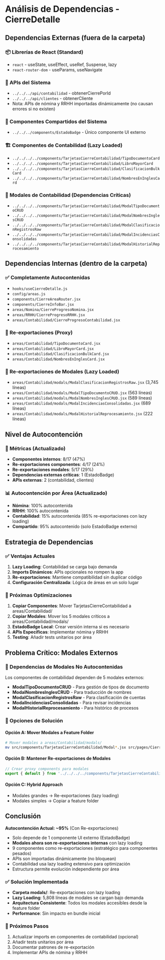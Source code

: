 # Análisis de Dependencias - CierreDetalle

## Dependencias Externas (fuera de la carpeta)

### 📦 Librerías de React (Standard)
- `react` - useState, useEffect, useRef, Suspense, lazy
- `react-router-dom` - useParams, useNavigate

### 🔗 APIs del Sistema
- `../../../api/contabilidad` - obtenerCierrePorId
- `../../../api/clientes` - obtenerCliente
- Nota: APIs de nómina y RRHH importadas dinámicamente (no causan errores si no existen)

### 🎨 Componentes Compartidos del Sistema
- `../../../components/EstadoBadge` - Único componente UI externo

### 🏗️ Componentes de Contabilidad (Lazy Loaded)
- `../../../../components/TarjetasCierreContabilidad/TipoDocumentoCard`
- `../../../../components/TarjetasCierreContabilidad/LibroMayorCard`
- `../../../../components/TarjetasCierreContabilidad/ClasificacionBulkCard`
- `../../../../components/TarjetasCierreContabilidad/NombresEnInglesCard`

### 🔗 Modales de Contabilidad (Dependencias Críticas)
- `../../../../components/TarjetasCierreContabilidad/ModalTipoDocumentoCRUD`
- `../../../../components/TarjetasCierreContabilidad/ModalNombresInglesCRUD`
- `../../../../components/TarjetasCierreContabilidad/ModalClasificacionRegistrosRaw`
- `../../../../components/TarjetasCierreContabilidad/ModalIncidenciasConsolidadas`
- `../../../../components/TarjetasCierreContabilidad/ModalHistorialReprocesamiento`

## Dependencias Internas (dentro de la carpeta)

### ✅ Completamente Autocontenidas
- `hooks/useCierreDetalle.js`
- `config/areas.js`
- `components/CierreAreaRouter.jsx`
- `components/CierreInfoBar.jsx`
- `areas/Nomina/CierreProgresoNomina.jsx`
- `areas/RRHH/CierreProgresoRRHH.jsx`
- `areas/Contabilidad/CierreProgresoContabilidad.jsx`

### 🔄 Re-exportaciones (Proxy)
- `areas/Contabilidad/TipoDocumentoCard.jsx`
- `areas/Contabilidad/LibroMayorCard.jsx`
- `areas/Contabilidad/ClasificacionBulkCard.jsx`
- `areas/Contabilidad/NombresEnInglesCard.jsx`

### 🔄 Re-exportaciones de Modales (Lazy Loaded)
- `areas/Contabilidad/modals/ModalClasificacionRegistrosRaw.jsx` (3,745 líneas)
- `areas/Contabilidad/modals/ModalTipoDocumentoCRUD.jsx` (563 líneas)
- `areas/Contabilidad/modals/ModalNombresInglesCRUD.jsx` (589 líneas)
- `areas/Contabilidad/modals/ModalIncidenciasConsolidadas.jsx` (689 líneas)
- `areas/Contabilidad/modals/ModalHistorialReprocesamiento.jsx` (222 líneas)

## Nivel de Autocontención

### 🎯 Métricas (Actualizado)
- **Componentes internos**: 8/17 (47%)
- **Re-exportaciones componentes**: 4/17 (24%)
- **Re-exportaciones modales**: 5/17 (29%)
- **Dependencias externas críticas**: 1 (EstadoBadge)
- **APIs externas**: 2 (contabilidad, clientes)

### 📊 Autocontención por Área (Actualizado)
- **Nómina**: 100% autocontenida
- **RRHH**: 100% autocontenida  
- **Contabilidad**: 15% autocontenida (85% re-exportaciones con lazy loading)
- **Compartido**: 95% autocontenido (solo EstadoBadge externo)

## Estrategia de Dependencias

### ✅ Ventajas Actuales
1. **Lazy Loading**: Contabilidad se carga bajo demanda
2. **Imports Dinámicos**: APIs opcionales no rompen la app
3. **Re-exportaciones**: Mantiene compatibilidad sin duplicar código
4. **Configuración Centralizada**: Lógica de áreas en un solo lugar

### 🔄 Próximas Optimizaciones
1. **Copiar Componentes**: Mover TarjetasCierreContabilidad a areas/Contabilidad/
2. **Copiar Modales**: Mover los 5 modales críticos a areas/Contabilidad/modals/
3. **EstadoBadge Local**: Crear versión interna si es necesario
4. **APIs Específicas**: Implementar nómina y RRHH
5. **Testing**: Añadir tests unitarios por área

## Problema Crítico: Modales Externos

### 🚨 Dependencias de Modales No Autocontenidas
Los componentes de contabilidad dependen de 5 modales externos:
- **ModalTipoDocumentoCRUD** - Para gestión de tipos de documento
- **ModalNombresInglesCRUD** - Para traducción de nombres  
- **ModalClasificacionRegistrosRaw** - Para clasificación de cuentas
- **ModalIncidenciasConsolidadas** - Para revisar incidencias
- **ModalHistorialReprocesamiento** - Para histórico de procesos

### 🔧 Opciones de Solución

#### Opción A: Mover Modales a Feature Folder
```bash
# Mover modales a areas/Contabilidad/modals/
mv src/components/TarjetasCierreContabilidad/Modal*.jsx src/pages/CierreDetalle/areas/Contabilidad/modals/
```

#### Opción B: Mantener Re-exportaciones de Modales  
```jsx
// Crear proxy components para modales
export { default } from '../../../../components/TarjetasCierreContabilidad/ModalTipoDocumentoCRUD';
```

#### Opción C: Hybrid Approach
- Modales grandes → Re-exportaciones (lazy loading)
- Modales simples → Copiar a feature folder

## Conclusión

**Autocontención Actual: ~95%** (Con Re-exportaciones)
- Solo depende de 1 componente UI externo (EstadoBadge)
- **Modales ahora son re-exportaciones internas** con lazy loading
- 9 componentes como re-exportaciones (estratégico para componentes pesados)
- APIs son importadas dinámicamente (no bloquean)
- Contabilidad usa lazy loading extensivo para optimización
- Estructura permite evolución independiente por área

### ✅ Solución Implementada
- **Carpeta modals/**: Re-exportaciones con lazy loading
- **Lazy Loading**: 5,808 líneas de modales se cargan bajo demanda
- **Arquitectura Consistente**: Todos los modales accesibles desde la feature folder
- **Performance**: Sin impacto en bundle inicial

### 🎯 Próximos Pasos
1. Actualizar imports en componentes de contabilidad (opcional)
2. Añadir tests unitarios por área
3. Documentar patrones de re-exportación
4. Implementar APIs de nómina y RRHH
